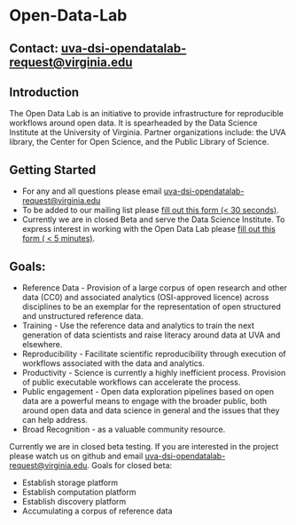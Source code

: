 # Open-Data-Lab

## Contact: uva-dsi-opendatalab-request@virginia.edu

## Introduction

The Open Data Lab is an initiative to provide infrastructure for reproducible workflows around open data. It is spearheaded by the Data Science Institute at the University of Virginia. Partner organizations include: the UVA library, the Center for Open Science, and the Public Library of Science.

## Getting Started
* For any and all questions please email uva-dsi-opendatalab-request@virginia.edu
* To be added to our mailing list please [fill out this form (< 30 seconds)](https://docs.google.com/forms/d/e/1FAIpQLSdkWYOUKrxvkacqrFbG3aHu8dC4I7EAs8pO0_-u3hyFdrtREg/viewform).
* Currently we are in closed Beta and serve the Data Science Institute. To express interest in working with the Open Data Lab please [fill out this form ( < 5 minutes)](https://goo.gl/forms/aXNwlxiSLXCyfDRe2).

## Goals:
* Reference Data - Provision of a large corpus of open research and other data (CC0) and associated analytics (OSI-approved licence) across disciplines to be an exemplar for the representation of open structured and unstructured reference data.
* Training - Use the reference data and analytics to train the next generation of data scientists and raise literacy around data at UVA and elsewhere.
* Reproducibility - Facilitate scientific reproducibility through execution of workflows associated with the data and analytics.
* Productivity - Science is currently a highly inefficient process. Provision of public executable workflows can accelerate the process.
* Public engagement - Open data exploration pipelines based on open data are a powerful means to engage with the broader public, both around open data and data science in general and the issues that they can help address.
* Broad Recognition - as a valuable community resource.

Currently we are in closed beta testing. If you are interested in the project please watch us on github and email uva-dsi-opendatalab-request@virginia.edu.
Goals for closed beta:
* Establish storage platform
* Establish computation platform
* Establish discovery platform
* Accumulating a corpus of reference data

